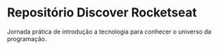 # Repositório Discover Rocketseat

Jornada prática de introdução a tecnologia para conhecer o universo da programação.
